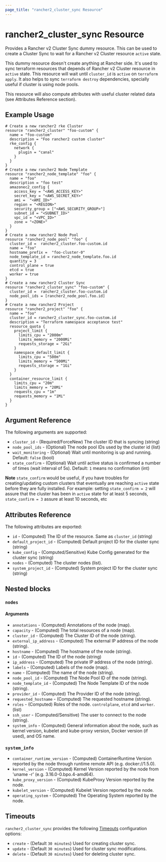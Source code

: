 ```yaml
---
page_title: "rancher2_cluster_sync Resource"
---
```


# rancher2\_cluster\_sync Resource

Provides a Rancher v2 Cluster Sync dummy resource. This can be used to create a Cluster Sync to wait for a Rancher v2 Cluster resource `active` state.

This dummy resource doesn't create anything at Rancher side. It's used to sync terraform resources that depends of Rancher v2 Cluster resource in `active` state. This resource will wait until `cluster_id` is `active` on `terraform apply`. It also helps to sync `terraform destroy` dependencies, specially useful if cluster is using node pools.

This resource will also compute attributes with useful cluster related data (see Attributes Reference section). 

## Example Usage

```hcl
# Create a new rancher2 rke Cluster 
resource "rancher2_cluster" "foo-custom" {
  name = "foo-custom"
  description = "Foo rancher2 custom cluster"
  rke_config {
    network {
      plugin = "canal"
    }
  }
}
# Create a new rancher2 Node Template
resource "rancher2_node_template" "foo" {
  name = "foo"
  description = "foo test"
  amazonec2_config {
    access_key = "<AWS_ACCESS_KEY>"
    secret_key = "<AWS_SECRET_KEY>"
    ami =  "<AMI_ID>"
    region = "<REGION>"
    security_group = ["<AWS_SECURITY_GROUP>"]
    subnet_id = "<SUBNET_ID>"
    vpc_id = "<VPC_ID>"
    zone = "<ZONE>"
  }
}
# Create a new rancher2 Node Pool
resource "rancher2_node_pool" "foo" {
  cluster_id =  rancher2_cluster.foo-custom.id
  name = "foo"
  hostname_prefix =  "foo-cluster-0"
  node_template_id = rancher2_node_template.foo.id
  quantity = 3
  control_plane = true
  etcd = true
  worker = true
}
# Create a new rancher2 Cluster Sync
resource "rancher2_cluster_sync" "foo-custom" {
  cluster_id =  rancher2_cluster.foo-custom.id
  node_pool_ids = [rancher2_node_pool.foo.id]
}
# Create a new rancher2 Project
resource "rancher2_project" "foo" {
  name = "foo"
  cluster_id = rancher2_cluster_sync.foo-custom.id
  description = "Terraform namespace acceptance test"
  resource_quota {
    project_limit {
      limits_cpu = "2000m"
      limits_memory = "2000Mi"
      requests_storage = "2Gi"
    }
    namespace_default_limit {
      limits_cpu = "500m"
      limits_memory = "500Mi"
      requests_storage = "1Gi"
    }
  }
  container_resource_limit {
    limits_cpu = "20m"
    limits_memory = "20Mi"
    requests_cpu = "1m"
    requests_memory = "1Mi"
  }
}
```

## Argument Reference

The following arguments are supported:

* `cluster_id` - (Required/ForceNew) The cluster ID that is syncing (string)
* `node_pool_ids` - (Optional) The node pool IDs used by the cluster id (list)
* `wait_monitoring` - (Optional) Wait until monitoring is up and running. Default: `false` (bool)
* `state_confirm` - (Optional) Wait until active status is confirmed a number of times (wait interval of 5s). Default: `1` means no confirmation (int)

**Note** `state_confirm` would be useful, if you have troubles for creating/updating custom clusters that eventually are reaching `active` state before they are fully installed. For example: setting `state_confirm = 2` will assure that the cluster has been in `active` state for at least 5 seconds, `state_confirm = 3` assure at least 10 seconds, etc

## Attributes Reference

The following attributes are exported:

* `id` - (Computed) The ID of the resource. Same as `cluster_id` (string)
* `default_project_id` - (Computed) Default project ID for the cluster sync (string)
* `kube_config` - (Computed/Sensitive) Kube Config generated for the cluster sync (string)
* `nodes` - (Computed) The cluster nodes (list).
* `system_project_id` - (Computed) System project ID for the cluster sync (string)

## Nested blocks

### `nodes`

#### Arguments

* `annotations` - (Computed) Annotations of the node (map).
* `capacity` - (Computed) The total resources of a node (map).
* `cluster_id` - (Computed) The Cluster ID of the node (string).
* `external_ip_address` - (Computed)  The external IP address of the node (string).
* `hostname` - (Computed) The hostname of the node (string).
* `id` - (Computed) The ID of the node (string)
* `ip_address` - (Computed) The private IP address of the node (string).
* `labels` - (Computed) Labels of the node (map).
* `name` - (Computed) The name of the node (string).
* `node_pool_id` - (Computed) The Node Pool ID of the node (string).
* `node_template_id` - (Computed) The Node Template ID of the node (string).
* `provider_id` - (Computed) The Provider ID of the node (string).
* `requested_hostname` - (Computed) The requested hostname (string).
* `roles` - (Computed) Roles of the node. `controlplane`, `etcd` and `worker`. (list)
* `ssh_user` - (Computed/Sensitive) The user to connect to the node (string).
* `system_info` - (Computed) General information about the node, such as kernel version, kubelet and kube-proxy version, Docker version (if used), and OS name.

### `system_info`

* `container_runtime_version` - (Computed) ContainerRuntime Version reported by the node through runtime remote API (e.g. docker://1.5.0).
* `kernel_version` - (Computed) Kernel Version reported by the node from 'uname -r' (e.g. 3.16.0-0.bpo.4-amd64).
* `kube_proxy_version` - (Computed) KubeProxy Version reported by the node.
* `kubelet_version` - (Computed) Kubelet Version reported by the node.
* `operating_system` - (Computed) The Operating System reported by the node.

## Timeouts

`rancher2_cluster_sync` provides the following
[Timeouts](https://www.terraform.io/docs/configuration/resources.html#operation-timeouts) configuration options:

- `create` - (Default `30 minutes`) Used for creating cluster sync.
- `update` - (Default `30 minutes`) Used for cluster sync modifications.
- `delete` - (Default `30 minutes`) Used for deleting cluster sync.
